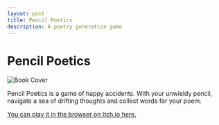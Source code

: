 ```yaml
---
layout: post
title: Pencil Poetics
description: A poetry generation game
---
```


Pencil Poetics
============

![Book Cover](/portfolio/assets/images/pencilPoetics.png "Pencil Poetics")

Pencil Poetics is a game of happy accidents. With your unwieldy pencil, navigate a sea of drifting thoughts and collect words for your poem.

[You can play it in the browser on Itch.io here.](https://mirekstolee.itch.io/pencil-poetics)
